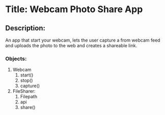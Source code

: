 # Title: Webcam Photo Share App

## Description:
An app that start your webcam, lets the user capture a from webcam feed and uploads the photo to the web and creates a shareable link.

### Objects:
1. Webcam
   1. start()
   2. stop()
   3. capture()
2. FileSharer:
   1. Filepath
   2. api
   3. share()